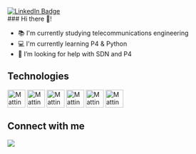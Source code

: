 
<!--
**mattinelorza/mattinelorza** is a ✨ _special_ ✨ repository because its `README.md` (this file) appears on your GitHub profile.

Here are some ideas to get you started:

- 🔭 I’m currently working on ...
- 🌱 I’m currently learning ...
- 👯 I’m looking to collaborate on ...
- 🤔 I’m looking for help with ...
- 📫 How to reach me: ...
- 😄 Pronouns: ...
- ⚡ Fun fact: ...
-->
<div id="badges">
  <a href="https://www.linkedin.com/in/mattin-elorza">
    <img src="https://img.shields.io/badge/LinkedIn-blue?style=for-the-badge&logo=linkedin&logoColor=white" alt="LinkedIn Badge"/>
  </a>
  
</div>
### Hi there 👋! 

- 📚 I'm currently studying telecommunications engineering
- 💻 I'm currently learning P4 & Python
- 🤔 I’m looking for help with SDN and P4

## Technologies

<div style="display: incline_block"><cbr>
  <img align="center" alt="Mattin" heigth ="30" width="40" src="https://cdn.jsdelivr.net/gh/devicons/devicon/icons/vscode/vscode-original.svg"/>
  <img align="center" alt="Mattin" heigth ="30" width="40" src="https://cdn.jsdelivr.net/gh/devicons/devicon/icons/c/c-original.svg"/>
  <img align="center" alt="Mattin" heigth ="30" width="40" src="https://cdn.jsdelivr.net/gh/devicons/devicon/icons/java/java-original.svg"/>
  <img align="center" alt="Mattin" heigth ="30" width="40" src="https://cdn.jsdelivr.net/gh/devicons/devicon/icons/linux/linux-original.svg"/>
  <img align="center" alt="Mattin" heigth ="30" width="40" src="https://cdn.jsdelivr.net/gh/devicons/devicon/icons/photoshop/photoshop-plain.svg" />
 <img align="center" alt="Mattin" heigth ="30" width="40" src="https://upload.wikimedia.org/wikipedia/commons/1/12/P4-programming-language-logo.png?20200111102642" /> 
  </div>



## Connect with me
<p align ="left">
    

<a href ="mailto:mattinelorza@gmail.com"/><img src="https://img.icons8.com/color/48/000000/gmail-new.png"/>


